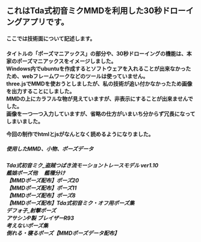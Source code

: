 <h2>これはTda式初音ミクMMDを利用した30秒ドローイングアプリです。
<h4>ここでは技術面について記述します。<h4>

タイトルの「ポーズマニアックス」の部分や、30秒ドローイングの機能は、本家のポーズマニアックスをイメージしました。<br>
Windows内でubuntuを作成するとソフトウェアを入れることが出来なかったため、webフレームワークなどのツールは使っていません。<br>
three.jsでMMDを使おうとしましたが、私の技術が追い付かなかったため画像を出力することにしました。<br>
MMDの上にカラフルな物が見えていますが、非表示にすることが出来ませんでした。<br>
画像を一つ一つ入力していますが、省略の仕方がいまいち分からず冗長になってしまいました。<br>

今回の制作でhtmlとjsがなんとなく読めるようになりました。<br>

<h5>使用したMMD、小物、ポーズデータ<h5>

Tda式初音ミク_盗賊つばき流モーショントレースモデル ver1.10<br>
艦娘ポーズ他　 艦種分け<br>
【MMDポーズ配布】ポーズ20<br>
【MMDポーズ配布】ポーズ11<br>
【MMDポーズ配布】ポーズ8<br>
【MMDポーズ配布】Tda式初音ミク・オフ用ポーズ集<br>
デフォ子_射撃ポーズ<br>
アサシンP製 ブレイザーR93<br>
考えないポーズ集<br>
倒れる・寝るポーズ【MMDポーズデータ配布】<br>
